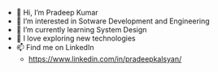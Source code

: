 - 👋 Hi, I’m Pradeep Kumar
- 👀 I’m interested in Sotware Development and Engineering
- 🌱 I’m currently learning System Design
- 💞️ I love exploring new technologies
- 📫 Find me on LinkedIn
  - https://www.linkedin.com/in/pradeepkalsyan/

<!---
kalsyanpradeep/kalsyanpradeep is a ✨ special ✨ repository because its `README.md` (this file) appears on your GitHub profile.
You can click the Preview link to take a look at your changes.
--->
